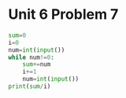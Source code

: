# Unit 6 Problem 7
```.py
sum=0
i=0
num=int(input())
while num!=0:
    sum+=num
    i+=1
    num=int(input())
print(sum/i)
```
